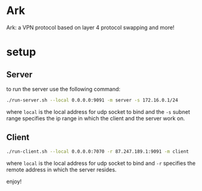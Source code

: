 # Ark
Ark: a VPN protocol based on layer 4 protocol swapping and more!

# setup
## Server
to run the server use the following command:
```bash
./run-server.sh --local 0.0.0.0:9091 -m server -s 172.16.0.1/24
```
where `local` is the local address for udp socket to bind and the `-s` subnet range specifies the ip range in which the client and the server work on.

## Client
```bash
./run-client.sh --local 0.0.0.0:7070 -r 87.247.189.1:9091 -m client
```
where `local` is the local address for udp socket to bind and `-r` specifies the remote address in which the server resides.

enjoy!
